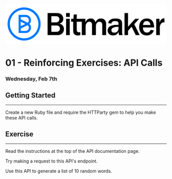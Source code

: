 ![Bitmaker](https://github.com/johncarlolopez/bitmaker-reference/blob/master/bitmakerlogo.svg)
# 01 - Reinforcing Exercises: API Calls
### Wednesday, Feb 7th

## Getting Started
___
Create a new Ruby file and require the HTTParty gem to help you make these API calls.

## Exercise
___
Read the instructions at the top of the API documentation page.

Try making a request to this API's endpoint.

Use this API to generate a list of 10 random words.

